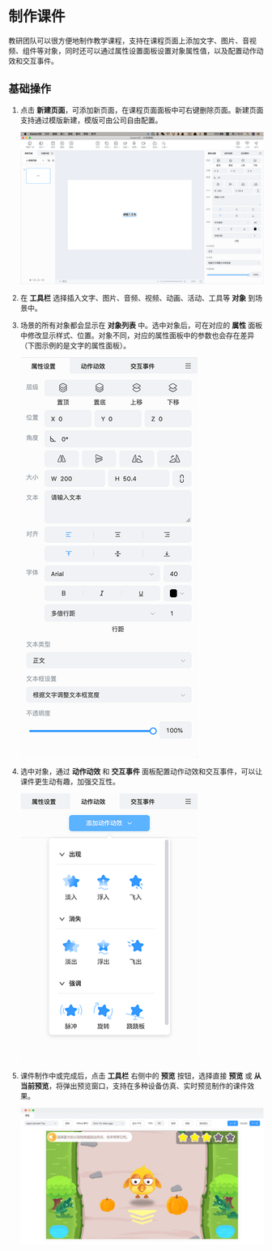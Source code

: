 # 制作课件

教研团队可以很方便地制作教学课程，支持在课程页面上添加文字、图片、音视频、组件等对象，同时还可以通过属性设置面板设置对象属性值，以及配置动作动效和交互事件。

## 基础操作

1. 点击 **新建页面**，可添加新页面，在课程页面面板中可右键删除页面。新建页面支持通过模版新建，模版可由公司自由配置。

    ![课程制作模式](../../img/Curriculum.png)

2. 在 **工具栏** 选择插入文字、图片、音频、视频、动画、活动、工具等 **对象** 到场景中。

3. 场景的所有对象都会显示在 **对象列表** 中。选中对象后，可在对应的 **属性** 面板中修改显示样式、位置。对象不同，对应的属性面板中的参数也会存在差异（下图示例的是文字的属性面板）。

    ![属性面板](img/Properties.png)

4. 选中对象，通过 **动作动效** 和 **交互事件** 面板配置动作动效和交互事件，可以让课件更生动有趣，加强交互性。

    ![动作动效](img/Event.png)

5. 课件制作中或完成后，点击 **工具栏** 右侧中的 **预览** 按钮，选择直接 **预览** 或 **从当前预览**，将弹出预览窗口，支持在多种设备仿真、实时预览制作的课件效果。

    ![预览](../../img/Preview.png)
